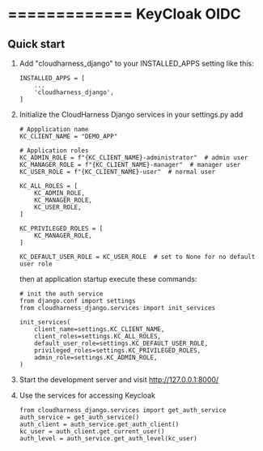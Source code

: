 =============
KeyCloak OIDC
=============

Quick start
-----------

1. Add "cloudharness_django" to your INSTALLED_APPS setting like this:
    ```
    INSTALLED_APPS = [
        ...
        'cloudharness_django',
    ]
    ```

2. Initialize the CloudHarness Django services
    in your settings.py add
    ```
    # Appplication name
    KC_CLIENT_NAME = "DEMO_APP"

    # Application roles
    KC_ADMIN_ROLE = f"{KC_CLIENT_NAME}-administrator"  # admin user
    KC_MANAGER_ROLE = f"{KC_CLIENT_NAME}-manager"  # manager user
    KC_USER_ROLE = f"{KC_CLIENT_NAME}-user"  # normal user

    KC_ALL_ROLES = [
        KC_ADMIN_ROLE,
        KC_MANAGER_ROLE,
        KC_USER_ROLE,
    ]

    KC_PRIVILEGED_ROLES = [
        KC_MANAGER_ROLE,
    ]

    KC_DEFAULT_USER_ROLE = KC_USER_ROLE  # set to None for no default user role
    ```

    then at application startup execute these commands:
    ```
    # init the auth service
    from django.conf import settings
    from cloudharness_django.services import init_services

    init_services(
        client_name=settings.KC_CLIENT_NAME,
        client_roles=settings.KC_ALL_ROLES,
        default_user_role=settings.KC_DEFAULT_USER_ROLE,
        privileged_roles=settings.KC_PRIVILEGED_ROLES,
        admin_role=settings.KC_ADMIN_ROLE,
    )
    ```

4. Start the development server and visit http://127.0.0.1:8000/

5. Use the services for accessing Keycloak
    ```
    from cloudharness_django.services import get_auth_service
    auth_service = get_auth_service()
    auth_client = auth_service.get_auth_client()
    kc_user = auth_client.get_current_user()
    auth_level = auth_service.get_auth_level(kc_user)
    ```
